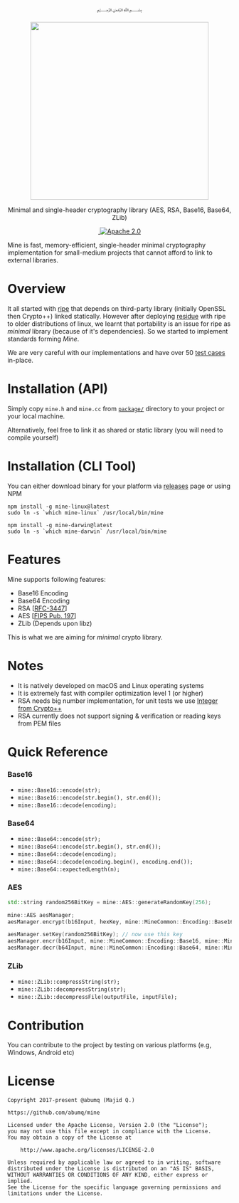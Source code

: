<p align="center">
  ﷽
</p>

<p align="center">
    <a href="https://github.com/abumq/mine">
      <img width="400px" src="https://github.com/abumq/mine/raw/master/mine.png?" />
    </a>
    <p align="center">Minimal and single-header cryptography library (AES, RSA, Base16, Base64, ZLib)</p>
</p>

<p align="center">
  <a aria-label="Version" href="https://github.com/abumq/mine/releases/latest">
    <img alt="" src="https://img.shields.io/github/release/abumq/mine.svg?style=for-the-badge&labelColor=000000">
  </a>
  <a aria-label="License" href="https://github.com/abumq/mine/blob/master/LICENSE">
    <img alt="Apache 2.0" src="https://img.shields.io/badge/License-Apache%202.0-blue.svg?style=for-the-badge&labelColor=220000">
  </a>
</p>

Mine is fast, memory-efficient, single-header minimal cryptography implementation for small-medium projects that cannot afford to link to external libraries.

# Overview
It all started with [ripe](https://github.com/abumq/ripe) that depends on third-party library (initially OpenSSL then Crypto++) linked statically. However after deploying [residue](https://github.com/abumq/residue) with ripe to older distributions of linux, we learnt that portability is an issue for ripe as _minimal_ library (because of it's dependencies). So we started to implement standards forming _Mine_.

We are very careful with our implementations and have over 50 [test cases](/test/) in-place.

# Installation (API)
Simply copy `mine.h` and `mine.cc` from [`package/`](/package/) directory to your project or your local machine.

Alternatively, feel free to link it as shared or static library (you will need to compile yourself)

# Installation (CLI Tool)
You can either download binary for your platform via [releases](https://github.com/abumq/mine/releases) page or using NPM

```
npm install -g mine-linux@latest
sudo ln -s `which mine-linux` /usr/local/bin/mine
```

```
npm install -g mine-darwin@latest
sudo ln -s `which mine-darwin` /usr/local/bin/mine
```

# Features
Mine supports following features:

 * Base16 Encoding
 * Base64 Encoding
 * RSA [[RFC-3447](https://tools.ietf.org/html/rfc3447)]
 * AES [[FIPS Pub. 197](http://nvlpubs.nist.gov/nistpubs/FIPS/NIST.FIPS.197.pdf)]
 * ZLib (Depends upon libz)

This is what we are aiming for _minimal_ crypto library.

# Notes

 * It is natively developed on macOS and Linux operating systems
 * It is extremely fast with compiler optimization level 1 (or higher)
 * RSA needs big number implementation, for unit tests we use [Integer from Crypto++](https://www.cryptopp.com/wiki/Integer)
 * RSA currently does not support signing & verification or reading keys from PEM files

# Quick Reference

### Base16

 * `mine::Base16::encode(str);`
 * `mine::Base16::encode(str.begin(), str.end());`
 * `mine::Base16::decode(encoding);`

### Base64

 * `mine::Base64::encode(str);`
 * `mine::Base64::encode(str.begin(), str.end());`
 * `mine::Base64::decode(encoding);`
 * `mine::Base64::decode(encoding.begin(), encoding.end());`
 * `mine::Base64::expectedLength(n);`

### AES

 ```c++
 std::string random256BitKey = mine::AES::generateRandomKey(256);

 mine::AES aesManager;
 aesManager.encrypt(b16Input, hexKey, mine::MineCommon::Encoding::Base16, mine::MineCommon::Encoding::Base64); // takes base16, encrypts and returns base64

 aesManager.setKey(random256BitKey); // now use this key
 aesManager.encr(b16Input, mine::MineCommon::Encoding::Base16, mine::MineCommon::Encoding::Base64); // don't need key with requests
 aesManager.decr(b64Input, mine::MineCommon::Encoding::Base64, mine::MineCommon::Encoding::Raw); // Returns raw string
 ```

### ZLib

 * `mine::ZLib::compressString(str);`
 * `mine::ZLib::decompressString(str);`
 * `mine::ZLib::decompressFile(outputFile, inputFile);`

# Contribution
You can contribute to the project by testing on various platforms (e.g, Windows, Android etc)

# License

```
Copyright 2017-present @abumq (Majid Q.)

https://github.com/abumq/mine

Licensed under the Apache License, Version 2.0 (the "License");
you may not use this file except in compliance with the License.
You may obtain a copy of the License at

    http://www.apache.org/licenses/LICENSE-2.0

Unless required by applicable law or agreed to in writing, software
distributed under the License is distributed on an "AS IS" BASIS,
WITHOUT WARRANTIES OR CONDITIONS OF ANY KIND, either express or implied.
See the License for the specific language governing permissions and
limitations under the License.
```

  [banner]: https://raw.githubusercontent.com/abumq/mine/master/mine.png
